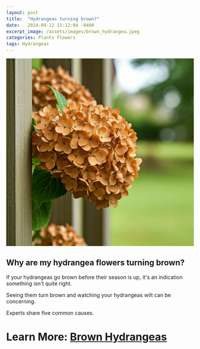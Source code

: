 ```yaml
---
layout: post
title:  "Hydrangeas turning brown?"
date:   2024-09-12 15:12:04 -0400
excerpt_image: /assets/images/brown_hydrangea.jpeg
categories: Plants Flowers
tags: Hydrangeas
---
```


<img src="/assets/images/brown_hydrangea.jpeg">

## Why are my hydrangea flowers turning brown?

If your hydrangeas go brown before their season is up, it's an indication something isn't quite right.

Seeing them turn brown and watching your hydrangeas wilt can be concerning.

Experts share five common causes.

# Learn More: [Brown Hydrangeas](https://www.homesandgardens.com/gardens/why-are-my-hydrangea-flowers-turning-brown)